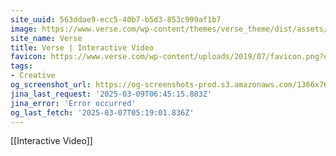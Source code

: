 ```yaml
---
site_uuid: 563ddae9-ecc5-40b7-b5d3-853c999af1b7
image: https://www.verse.com/wp-content/themes/verse_theme/dist/assets/images/verse-social.jpg
site_name: Verse
title: Verse | Interactive Video
favicon: https://www.verse.com/wp-content/uploads/2019/07/favicon.png?optimize=low&dpr=2.0&auto=webp
tags:
- Creative
og_screenshot_url: https://og-screenshots-prod.s3.amazonaws.com/1366x768/80/false/9113afa3c92e1ca7ae76cf708a53c641c9187ee303f620a3ef4ef7afffd59b47.jpeg
jina_last_request: '2025-03-09T06:45:15.883Z'
jina_error: 'Error occurred'
og_last_fetch: '2025-03-07T05:19:01.836Z'
---
```

[[Interactive Video]]
